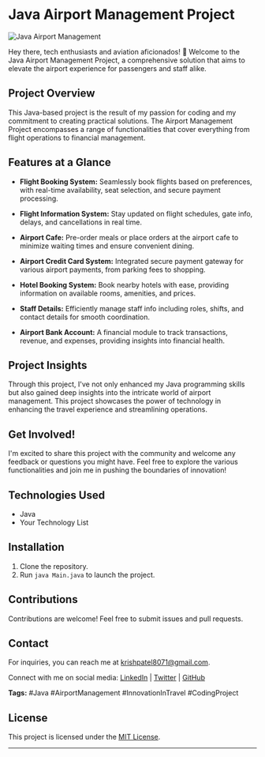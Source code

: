 # Java Airport Management Project

![Java Airport Management](https://socialify.git.ci/thekrishpatel/Airport-management-system-java-project/image?font=Jost&language=1&name=1&owner=1&pattern=Solid&theme=Dark)

Hey there, tech enthusiasts and aviation aficionados! 👋 Welcome to the Java Airport Management Project, a comprehensive solution that aims to elevate the airport experience for passengers and staff alike.

## Project Overview

This Java-based project is the result of my passion for coding and my commitment to creating practical solutions. The Airport Management Project encompasses a range of functionalities that cover everything from flight operations to financial management.

## Features at a Glance

- **Flight Booking System:** Seamlessly book flights based on preferences, with real-time availability, seat selection, and secure payment processing.

- **Flight Information System:** Stay updated on flight schedules, gate info, delays, and cancellations in real time.

- **Airport Cafe:** Pre-order meals or place orders at the airport cafe to minimize waiting times and ensure convenient dining.

- **Airport Credit Card System:** Integrated secure payment gateway for various airport payments, from parking fees to shopping.

- **Hotel Booking System:** Book nearby hotels with ease, providing information on available rooms, amenities, and prices.

- **Staff Details:** Efficiently manage staff info including roles, shifts, and contact details for smooth coordination.

- **Airport Bank Account:** A financial module to track transactions, revenue, and expenses, providing insights into financial health.

## Project Insights

Through this project, I've not only enhanced my Java programming skills but also gained deep insights into the intricate world of airport management. This project showcases the power of technology in enhancing the travel experience and streamlining operations.

## Get Involved!

I'm excited to share this project with the community and welcome any feedback or questions you might have. Feel free to explore the various functionalities and join me in pushing the boundaries of innovation!

## Technologies Used

- Java
- Your Technology List

## Installation

1. Clone the repository.
2. Run `java Main.java` to launch the project.

## Contributions

Contributions are welcome! Feel free to submit issues and pull requests.

## Contact

For inquiries, you can reach me at [krishpatel8071@gmail.com](mailto:krishpatel8071@gmail.com).

Connect with me on social media: [LinkedIn](https://www.linkedin.com/in/thekrishpatel) | [Twitter](https://twitter.com/thekrishpatel1) | [GitHub](https://github.com/thekrishpatel)

**Tags:** #Java #AirportManagement #InnovationInTravel #CodingProject

## License

This project is licensed under the [MIT License](LICENSE).

---
